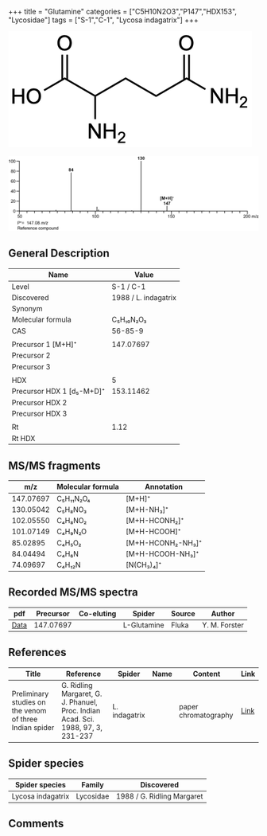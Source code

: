 +++
title = "Glutamine"
categories = ["C5H10N2O3","P147","HDX153",
"Lycosidae"]
tags = ["S-1","C-1",
"Lycosa indagatrix"]
+++

![](/img/Glutamine.png)

![](/img_MSMS/147_Glutamine.png)

## General Description

| Name                      | Value                |
|---------------------------|----------------------|
| Level                     | S-1 / C-1                    |
| Discovered                | 1988 / L. indagatrix |
| Synonym                   |                      |
| Molecular formula         | C₅H₁₀N₂O₃            |
| CAS                       | 56-85-9              |
|                           |                      |
| Precursor 1 [M+H]⁺        | 147.07697            |
| Precursor 2               |                      |
| Precursor 3               |                      |
|                           |                      |
| HDX                       | 5                    |
| Precursor HDX 1 [d₅-M+D]⁺ | 153.11462            |
| Precursor HDX 2           |                      |
| Precursor HDX 3           |                      |
|                           |                      |
| Rt                        | 1.12                 |
| Rt HDX                    |                      |

## MS/MS fragments

| m/z       | Molecular formula | Annotation        |
|-----------|-------------------|-------------------|
| 147.07697 | C₅H₁₁N₂O₄         | [M+H]⁺            |
| 130.05042 | C₅H₈NO₃           | [M+H-NH₃]⁺        |
| 102.05550 | C₄H₈NO₂           | [M+H-HCONH₂]⁺     |
| 101.07149 | C₄H₉N₂O           | [M+H-HCOOH]⁺      |
| 85.02895  | C₄H₅O₂            | [M+H-HCONH₂-NH₃]⁺ |
| 84.04494  | C₄H₆N             | [M+H-HCOOH-NH₃]⁺  |
| 74.09697  | C₄H₁₂N            | [N(CH₃)₄]⁺        |

## Recorded MS/MS spectra

| pdf                                 | Precursor | Co-eluting | Spider      | Source | Author        |
|-------------------------------------|-----------|------------|-------------|--------|---------------|
| [Data](/pdf/147_Glutamine_1-12.pdf) | 147.07697 |            | L-Glutamine | Fluka  | Y. M. Forster |

## References

| Title                                                   | Reference                                                                        | Spider        | Name | Content              | Link                                                                 |
|---------------------------------------------------------|----------------------------------------------------------------------------------|---------------|------|----------------------|----------------------------------------------------------------------|
| Preliminary studies on the venom of three Indian spider | G. Ridling Margaret, G. J. Phanuel, Proc. Indian Acad. Sci. 1988, 97, 3, 231-237 | L. indagatrix |      | paper chromatography | [Link](https://www.ias.ac.in/article/fulltext/anml/097/03/0231-0237) |

## Spider species

| Spider species    | Family    | Discovered                 |
|-------------------|-----------|----------------------------|
| Lycosa indagatrix | Lycosidae | 1988 / G. Ridling Margaret |

## Comments